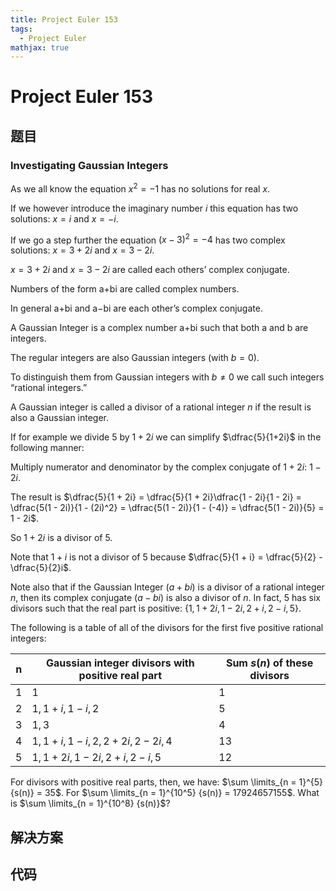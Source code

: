 ```yaml
---
title: Project Euler 153
tags:
  - Project Euler
mathjax: true
---
```

<escape><!-- more --></escape>
    

# Project Euler 153
## 题目
### Investigating Gaussian Integers
As we all know the equation $x^2=-1$ has no solutions for real $x$.

If we however introduce the imaginary number $i$ this equation has two solutions: $x=i$ and $x=-i$.

If we go a step further the equation $(x-3)^2=-4$ has two complex solutions: $x=3+2i$ and $x=3-2i$.

$x=3+2i$ and $x=3-2i$ are called each others’ complex conjugate.

Numbers of the form a+bi are called complex numbers.

In general a+bi and a−bi are each other’s complex 
conjugate.

A Gaussian Integer is a complex number a+bi such that both a and b are integers.

The regular integers are also Gaussian integers (with $b=0$).

To distinguish them from Gaussian integers with $b \neq 0$ we call such integers “rational integers.”

A Gaussian integer is called a divisor of a rational integer $n$ if the result is also a Gaussian integer.

If for example we divide $5$ by $1+2i$ we can simplify $\dfrac{5}{1+2i}$ in the following manner:

Multiply numerator and denominator by the complex conjugate of $1+2i$: $1−2i$.

The result is $\dfrac{5}{1 + 2i} = \dfrac{5}{1 + 2i}\dfrac{1 - 2i}{1 - 2i} = \dfrac{5(1 - 2i)}{1 - (2i)^2} = \dfrac{5(1 - 2i)}{1 - (-4)} = \dfrac{5(1 - 2i)}{5} = 1 - 2i$.

So $1+2i$ is a divisor of $5$.

Note that $1+i$ is not a divisor of $5$ because $\dfrac{5}{1 + i} = \dfrac{5}{2} - \dfrac{5}{2}i$. 

Note also that if the Gaussian Integer ($a+bi$) is a divisor of a rational integer $n$, then its complex conjugate ($a−bi$) is also a divisor of $n$.
In fact, $5$ has six divisors such that the real part is positive: $\{1, 1 + 2i, 1 − 2i, 2 + i, 2 − i, 5\}$.

The following is a table of all of the divisors for the first five positive rational integers:

|n|Gaussian integer divisors with positive real part|Sum $s(n)$ of these divisors|
|-|-|-|
|$1$|$1$|$1$|
|$2$|$1, 1+i, 1-i, 2$|$5$|
|$3$|$1, 3$|$4$|
|$4$|$1, 1+i, 1-i, 2, 2+2i, 2-2i,4$|$13$|
|$5$|$1, 1+2i, 1-2i, 2+i, 2-i, 5$|$12$|

For divisors with positive real parts, then, we have: $\sum \limits_{n = 1}^{5} {s(n)} = 35$.
For $\sum \limits_{n = 1}^{10^5} {s(n)} = 17924657155$.
What is $\sum \limits_{n = 1}^{10^8} {s(n)}$?


## 解决方案


## 代码



